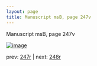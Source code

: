 ```yaml
---
layout: page
title: Manuscript msB, page 247v
---
```


Manuscript msB, page 247v

[![image](http://www.homermultitext.org/iipsrv?OBJ=IIP,1.0&FIF=/project/homer/pyramidal/deepzoom/hmt/vbbifolio/pending/vb_247v_248r.tif&WID=100&CVT=JPEG)](http://www.homermultitext.org/ict2/?urn=urn:cite2:hmt:vbbifolio.pending:vb_247v_248r)

prev:  [247r](../247r) | next:  [248r](../248r)

